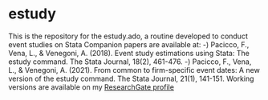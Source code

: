 # estudy
This is the repository for the estudy.ado, a routine developed to conduct event studies on Stata
Companion papers are available at:
  -) Pacicco, F., Vena, L., & Venegoni, A. (2018). Event study estimations using Stata: The estudy command. The Stata Journal, 18(2), 461-476.
  -) Pacicco, F., Vena, L., & Venegoni, A. (2021). From common to firm-specific event dates: A new version of the estudy command. The Stata Journal, 21(1), 141-151.
Working versions are available on my <a href ="https://www.researchgate.net/profile/Fausto-Pacicco/research">ResearchGate profile</a>
